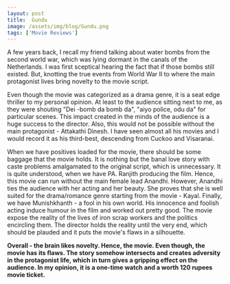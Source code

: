 ```yaml
---
layout: post
title:  Gundu
image: /assets/img/blog/Gundu.png
tags: ['Movie Reviews']
---
```

A few years back, I recall my friend talking about water bombs from the second world war, which was lying dormant in the canals of the Netherlands. I was first sceptical hearing the fact that if those bombs still existed. But, knotting the true events from World War II to where the main protagonist lives bring novelty to the movie script. 

Even though the movie was categorized as a drama genre, it is a seat edge thriller to my personal opinion. At least to the audience sitting next to me, as they were shouting "Dei -bomb da bomb da", "aiyo police, odu da" for particular scenes. This impact created in the minds of the audience is a huge success to the director. Also, this would not be possible without the main protagonist - Attakathi Dinesh. I have seen almost all his movies and I would record it as his third-best, descending from Cuckoo and Visaranai. 
 
When we have positives loaded for the movie, there should be some baggage that the movie holds. It is nothing but the banal love story with caste problems amalgamated to the original script, which is unnecessary. It is quite understood, when we have PA. Ranjith producing the film. Hence, this movie can run without the main female lead Anandhi. However, Anandhi ties the audience with her acting and her beauty. She proves that she is well suited for the drama/romance genre starting from the movie - Kayal. Finally, we have Munishkhanth - a fool in his own world. His innocence and foolish acting induce humour in the film and worked out pretty good. The movie expose the reality of the lives of iron scrap workers and the politics encircling them. The director holds the reality until the very end, which should be plauded and it puts the movie's flaws in a silhouette.
 


**Overall - the brain likes novelty. Hence, the movie. Even though, the movie has its flaws. The story somehow intersects and creates adversity in the protagonist life, which in turn gives a gripping effect on the audience. In my opinion, it is a one-time watch and a worth 120 rupees movie ticket.**